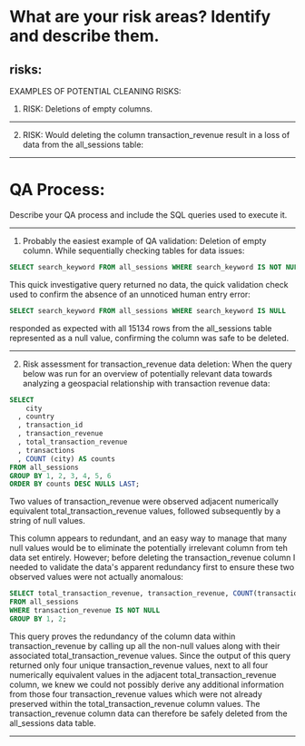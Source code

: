 # What are your risk areas? Identify and describe them.
## risks:
EXAMPLES OF POTENTIAL CLEANING RISKS:
1. RISK: Deletions of empty columns.
---
2. RISK: Would deleting the column transaction_revenue result in a loss of data from the all_sessions table:
---



# QA Process:
Describe your QA process and include the SQL queries used to execute it.

---

1. Probably the easiest example of QA validation: Deletion of empty column.  While sequentially checking tables for data issues:
```sql
SELECT search_keyword FROM all_sessions WHERE search_keyword IS NOT NULL
```
This quick investigative query returned no data, the quick validation check used to confirm the absence of an unnoticed human entry error:
```sql
SELECT search_keyword FROM all_sessions WHERE search_keyword IS NULL
```
responded as expected with all 15134 rows from the all_sessions table represented as a null value, confirming the column was safe to be deleted.

---

2. Risk assessment for transaction_revenue data deletion: When the query below was run for an overview of potentially relevant data towards analyzing a geospacial relationship with transaction revenue data:
```sql
SELECT
    city
  , country
  , transaction_id
  , transaction_revenue
  , total_transaction_revenue
  , transactions
  , COUNT (city) AS counts
FROM all_sessions
GROUP BY 1, 2, 3, 4, 5, 6
ORDER BY counts DESC NULLS LAST;
```
 Two values of transaction_revenue were observed adjacent numerically equivalent total_transaction_revenue values, followed subsequently by a string of null values.  

 This column appears to redundant, and an easy way to manage that many null values would be to eliminate the potentially irrelevant column from teh data set entirely. However; before deleting the transaction_revenue column I needed to validate the data's apparent redundancy first to ensure these two observed values were not actually anomalous: 
 ```sql
 SELECT total_transaction_revenue, transaction_revenue, COUNT(transaction_revenue)
FROM all_sessions
WHERE transaction_revenue IS NOT NULL
GROUP BY 1, 2;
```
This query proves the redundancy of the column data within transaction_revenue by calling up all the non-null values along with their associated total_transaction_revenue values.  Since the output of this query returned only four unique transaction_revenue values, next to all four numerically equivalent values in the adjacent total_transaction_revenue column, we knew we could not possibly derive any additional information from those four transaction_revenue values which were not already preserved within the total_transaction_revenue column values.  The transaction_revenue column data can therefore be safely deleted from the all_sessions data table.

---

